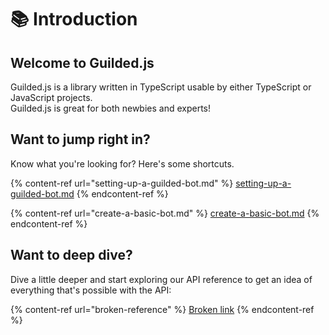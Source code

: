 # 📚 Introduction

## Welcome to Guilded.js

Guilded.js is a library written in TypeScript usable by either TypeScript or JavaScript projects.\
Guilded.js is great for both newbies and experts!

## Want to jump right in?

Know what you're looking for? Here's some shortcuts.

{% content-ref url="setting-up-a-guilded-bot.md" %}
[setting-up-a-guilded-bot.md](setting-up-a-guilded-bot.md)
{% endcontent-ref %}

{% content-ref url="create-a-basic-bot.md" %}
[create-a-basic-bot.md](create-a-basic-bot.md)
{% endcontent-ref %}

## Want to deep dive?

Dive a little deeper and start exploring our API reference to get an idea of everything that's possible with the API:

{% content-ref url="broken-reference" %}
[Broken link](broken-reference)
{% endcontent-ref %}
